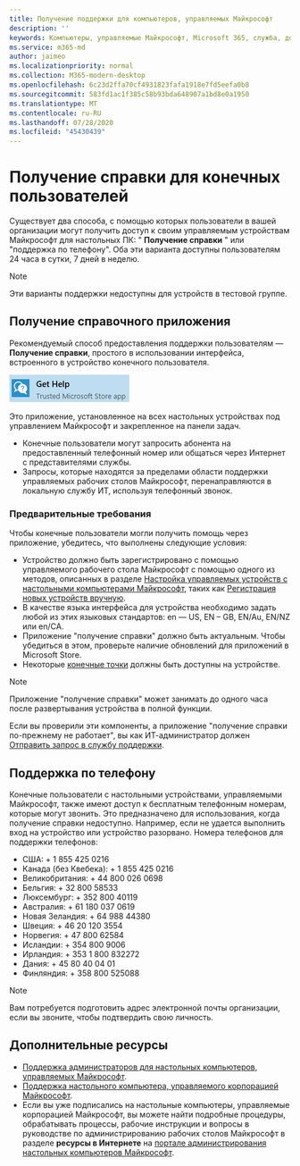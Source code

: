 ```yaml
---
title: Получение поддержки для компьютеров, управляемых Майкрософт
description: ''
keywords: Компьютеры, управляемые Майкрософт, Microsoft 365, служба, документация
ms.service: m365-md
author: jaimeo
ms.localizationpriority: normal
ms.collection: M365-modern-desktop
ms.openlocfilehash: 6c23d2ffa70cf4931823fafa1918e7fd5eefa0b8
ms.sourcegitcommit: 583fd1ac1f385c58b93bda648907a1bd8e0a1950
ms.translationtype: MT
ms.contentlocale: ru-RU
ms.lasthandoff: 07/28/2020
ms.locfileid: "45430439"
---
```

# <a name="getting-help-for-end-users"></a>Получение справки для конечных пользователей

Существует два способа, с помощью которых пользователи в вашей организации могут получить доступ к своим управляемым устройствам Майкрософт для настольных ПК: " **Получение справки** " или "поддержка по телефону". Оба эти варианта доступны пользователям 24 часа в сутки, 7 дней в неделю.
 
>[!NOTE]
>Эти варианты поддержки недоступны для устройств в тестовой группе.

## <a name="get-help-app"></a>Получение справочного приложения

Рекомендуемый способ предоставления поддержки пользователям — **Получение справки**, простого в использовании интерфейса, встроенного в устройство конечного пользователя.  

![Значок получения справочного приложения](../../media/get-help.png)

Это приложение, установленное на всех настольных устройствах под управлением Майкрософт и закрепленное на панели задач. 

- Конечные пользователи могут запросить абонента на предоставленный телефонный номер или общаться через Интернет с представителями службы.
- Запросы, которые находятся за пределами области поддержки управляемых рабочих столов Майкрософт, перенаправляются в локальную службу ИТ, используя телефонный звонок.

### <a name="prerequisites"></a>Предварительные требования
Чтобы конечные пользователи могли получить помощь через приложение, убедитесь, что выполнены следующие условия:

- Устройство должно быть зарегистрировано с помощью управляемого рабочего стола Майкрософт с помощью одного из методов, описанных в разделе [Настройка управляемых устройств с настольными компьютерами Майкрософт](../get-started/set-up-devices.md), таких как [Регистрация новых устройств вручную](../get-started/register-devices-self.md).
- В качестве языка интерфейса для устройства необходимо задать любой из этих языковых стандартов: en — US, EN – GB, EN/Au, EN/NZ или en/CA.
- Приложение "получение справки" должно быть актуальным. Чтобы убедиться в этом, проверьте наличие обновлений для приложений в Microsoft Store.
- Некоторые [конечные точки](../get-ready/network.md#endpoints-allowed-that-are-necessary-for-microsoft-managed-desktop) должны быть доступны на устройстве.

> [!NOTE]
> Приложение "получение справки" может занимать до одного часа после развертывания устройства в полной функции.

Если вы проверили эти компоненты, а приложение "получение справки по-прежнему не работает", вы как ИТ-администратор должен [Отправить запрос в службу поддержки](admin-support.md).

## <a name="phone-support"></a>Поддержка по телефону

Конечные пользователи с настольными устройствами, управляемыми Майкрософт, также имеют доступ к бесплатным телефонным номерам, которые могут звонить. Это предназначено для использования, когда получение справки недоступно. Например, если не удается выполнить вход на устройство или устройство разорвано. Номера телефонов для поддержки телефонов:

- США: + 1 855 425 0216
- Канада (без Квебека): + 1 855 425 0216
- Великобритания: + 44 800 026 0698
- Бельгия: + 32 800 58533
- Люксембург: + 352 800 40119
- Австралия: + 61 180 037 0619
- Новая Зеландия: + 64 988 44380
- Швеция: + 46 20 120 3554
- Норвегия: + 47 800 62584
- Исландии: + 354 800 9006
- Ирландия: + 353 1 800 832272
- Дания: + 45 80 40 04 01
- Финляндия: + 358 800 525088

>[!NOTE]
>Вам потребуется подготовить адрес электронной почты организации, если вы звоните, чтобы подтвердить свою личность. 

## <a name="additional-resources"></a>Дополнительные ресурсы
- [Поддержка администраторов для настольных компьютеров, управляемых Майкрософт](admin-support.md). 
- [Поддержка настольного компьютера, управляемого корпорацией Майкрософт](../service-description/support.md).
- Если вы уже подписались на настольные компьютеры, управляемые корпорацией Майкрософт, вы можете найти подробные процедуры, обрабатывать процессы, рабочие инструкции и вопросы в руководстве по администрированию рабочих столов Майкрософт в разделе **ресурсы в Интернете** на [портале администрирования настольных компьютеров Майкрософт](https://aka.ms/mwaasportal).

